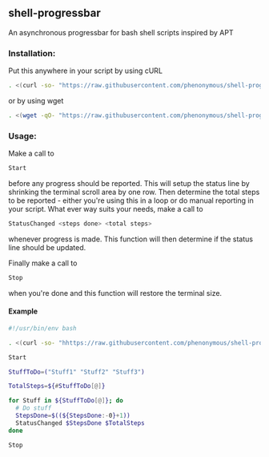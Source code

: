 ## shell-progressbar
An asynchronous progressbar for bash shell scripts inspired by APT

### Installation:

Put this anywhere in your script by using cURL

```sh
. <(curl -so- "https://raw.githubusercontent.com/phenonymous/shell-progressbar/master/progress.sh")
```
or by using wget

```sh
. <(wget -qO- "https://raw.githubusercontent.com/phenonymous/shell-progressbar/master/progress.sh")
```

### Usage:

Make a call to

```sh
Start
```
before any progress should be reported. This will setup the status line by shrinking the terminal scroll area by one row.
Then determine the total steps to be reported - either you're using this in a loop or do manual reporting in your script. What ever way suits your needs, make a call to

```sh
StatusChanged <steps done> <total steps>
```
whenever progress is made. This function will then determine if the status line should be updated.

Finally make a call to

```sh
Stop
```
when you're done and this function will restore the terminal size.

#### Example

```sh
#!/usr/bin/env bash

. <(curl -so- "hhttps://raw.githubusercontent.com/phenonymous/shell-progressbar/master/progress.sh")

Start

StuffToDo=("Stuff1" "Stuff2" "Stuff3")

TotalSteps=${#StuffToDo[@]}

for Stuff in ${StuffToDo[@]}; do
  # Do stuff
  StepsDone=$((${StepsDone:-0}+1))
  StatusChanged $StepsDone $TotalSteps
done

Stop
```
